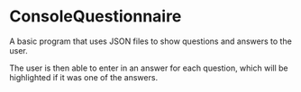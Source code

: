 # ConsoleQuestionnaire
A basic program that uses JSON files to show questions and answers to the user.

The user is then able to enter in an answer for each question, which will be highlighted if it was one of the answers.
